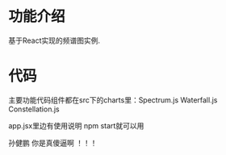 # 功能介绍
基于React实现的频谱图实例.

# 代码
主要功能代码组件都在src下的charts里：Spectrum.js Waterfall.js Constellation.js

app.jsx里边有使用说明
npm start就可以用

孙健鹏 你是真傻逼啊 ！！！
